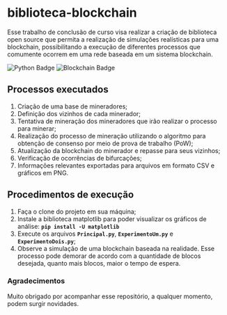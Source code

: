 # biblioteca-blockchain

Esse trabalho de conclusão de curso visa realizar a criação de biblioteca open source que permita a realização de simulações realísticas para uma blockchain, possibilitando a execução de diferentes processos que comumente ocorrem em uma rede baseada em um sistema blockchain.

![Python Badge](https://img.shields.io/badge/python-3.9-blue?style=flat-square&logo=python&logoColor=white)
![Blockchain Badge](https://img.shields.io/badge/blockchain-grey?style=flat-square&logo=blockchain.com&logoColor=white)

## Processos executados

1. Criação de uma base de mineradores;
2. Definição dos vizinhos de cada minerador;
3. Tentativa de mineração dos mineradores que irão realizar o processo para minerar;
4. Realização do processo de mineração utilizando o algoritmo para obtenção de consenso por meio de prova de trabalho (PoW);
5. Atualização da blockchain do minerador e repasse para seus vizinhos;
6. Verificação de ocorrências de bifurcações;
7. Informações relevantes exportadas para arquivos em formato CSV e gráficos em PNG.

## Procedimentos de execução

1. Faça o clone do projeto em sua máquina;
2. Instale a biblioteca matplotlib para poder visualizar os gráficos de análise: **`pip install -U matplotlib`**
3. Execute os arquivos **`Principal.py`**, **`ExperimentoUm.py`** e **`ExperimentoDois.py`**;
4. Observe a simulação de uma blockchain baseada na realidade. Esse processo pode demorar de acordo com a quantidade de blocos desejada, quanto mais blocos, maior o tempo de espera.

### Agradecimentos

Muito obrigado por acompanhar esse repositório, a qualquer momento, podem surgir novidades.

